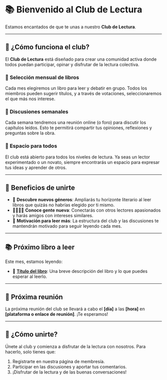 # 📚 Bienvenido al Club de Lectura  

Estamos encantados de que te unas a nuestro **Club de Lectura**.

---

## 🧐 ¿Cómo funciona el club?

El **Club de Lectura** está diseñado para crear una comunidad activa donde todos puedan participar, opinar y disfrutar de la lectura colectiva.

### 📅 **Selección mensual de libros**
Cada mes elegiremos un libro para leer y debatir en grupo. Todos los miembros pueden sugerir títulos, y a través de votaciones, seleccionaremos el que más nos interese.  

### 💬 **Discusiones semanales**
Cada semana tendremos una reunión online (o foro) para discutir los capítulos leídos. Esto te permitirá compartir tus opiniones, reflexiones y preguntas sobre la obra.  

### 👥 **Espacio para todos**
El club está abierto para todos los niveles de lectura. Ya seas un lector experimentado o un novato, siempre encontrarás un espacio para expresar tus ideas y aprender de otros.

---

## 🌟 Beneficios de unirte

- 📖 **Descubre nuevos géneros**: Ampliarás tu horizonte literario al leer libros que quizás no habrías elegido por ti mismo.   
- 👨‍👩‍👧‍👦 **Conoce gente nueva**: Conectarás con otros lectores apasionados y harás amigos con intereses similares.  
- 🏅 **Motivación para leer más**: La estructura del club y las discusiones te mantendrán motivado para seguir leyendo cada mes.  

---

## 📚 **Próximo libro a leer**  
Este mes, estamos leyendo:  
- 📖 **[Título del libro](#)**: Una breve descripción del libro y lo que puedes esperar al leerlo.  

---

## 📅 **Próxima reunión**  
La próxima reunión del club se llevará a cabo el **[día]** a las **[hora]** en **[plataforma o enlace de reunión]**. ¡Te esperamos!

---

## 📝 **¿Cómo unirte?**
Únete al club y comienza a disfrutar de la lectura con nosotros. Para hacerlo, solo tienes que:  
1. Registrarte en nuestra página de membresía.  
2. Participar en las discusiones y aportar tus comentarios.  
3. ¡Disfrutar de la lectura y de las buenas conversaciones!
